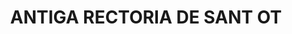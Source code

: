 ---
layout: test
title:  "ANTIGA RECTORIA DE SANT OT"
collections: ["patrimoni-arquitectonic"]
coordinates:
  - group1:
        - [1.46132862489254, 42.357788429117029]
        - [1.461549384604694, 42.357801823008181]
        - [1.46155870025956, 42.357719752653772]
        - [1.461573874243775, 42.357720373535379]
        - [1.461580196953238, 42.357686036467456]
        - [1.461571768945224, 42.357685610431467]
        - [1.461576926865907, 42.357658663660139]
        - [1.461579903437676, 42.357646186544684]
        - [1.461528734219588, 42.35763944989673]
        - [1.461537841253386, 42.35756593006839]
        - [1.461484918831294, 42.35756188190156]
        - [1.461375276087904, 42.357559575813809]
        - [1.461344803898191, 42.357724809264532]
        - [1.46132862489254, 42.357788429117029]
---